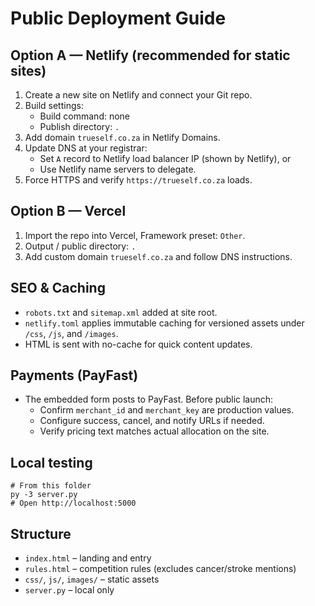 # Public Deployment Guide

## Option A — Netlify (recommended for static sites)
1. Create a new site on Netlify and connect your Git repo.
2. Build settings:
   - Build command: none
   - Publish directory: `.`
3. Add domain `trueself.co.za` in Netlify Domains.
4. Update DNS at your registrar:
   - Set `A` record to Netlify load balancer IP (shown by Netlify), or
   - Use Netlify name servers to delegate.
5. Force HTTPS and verify `https://trueself.co.za` loads.

## Option B — Vercel
1. Import the repo into Vercel, Framework preset: `Other`.
2. Output / public directory: `.`
3. Add custom domain `trueself.co.za` and follow DNS instructions.

## SEO & Caching
- `robots.txt` and `sitemap.xml` added at site root.
- `netlify.toml` applies immutable caching for versioned assets under `/css`, `/js`, and `/images`.
- HTML is sent with no-cache for quick content updates.

## Payments (PayFast)
- The embedded form posts to PayFast. Before public launch:
  - Confirm `merchant_id` and `merchant_key` are production values.
  - Configure success, cancel, and notify URLs if needed.
  - Verify pricing text matches actual allocation on the site.

## Local testing
```
# From this folder
py -3 server.py
# Open http://localhost:5000
```

## Structure
- `index.html` – landing and entry
- `rules.html` – competition rules (excludes cancer/stroke mentions)
- `css/`, `js/`, `images/` – static assets
- `server.py` – local only

